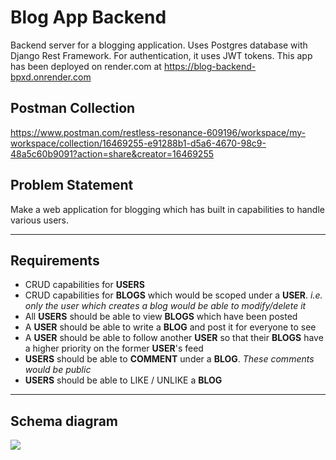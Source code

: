 # Blog App Backend
Backend server for a blogging application.
Uses Postgres database with Django Rest Framework. For authentication, it uses JWT tokens.
This app has been deployed on render.com at https://blog-backend-bpxd.onrender.com

## Postman Collection
https://www.postman.com/restless-resonance-609196/workspace/my-workspace/collection/16469255-e91288b1-d5a6-4670-98c9-48a5c60b9091?action=share&creator=16469255

## Problem Statement
Make a web application for blogging which has built in capabilities to handle various users.

---

## Requirements
- CRUD capabilities for **USERS**
- CRUD capabilities for **BLOGS** which would be scoped under a **USER**. *i.e. only the user which creates a blog would be able to modify/delete it*
- All **USERS** should be able to view **BLOGS** which have been posted
- A **USER** should be able to write a **BLOG** and post it for everyone to see
- A **USER** should be able to follow another **USER** so that their **BLOGS** have a higher priority on the former **USER**'s feed
- **USERS** should be able to **COMMENT** under a **BLOG**. *These comments would be public*
- **USERS** should be able to LIKE / UNLIKE a **BLOG**

---

## Schema diagram

![](blogging-app.drawio.svg)
